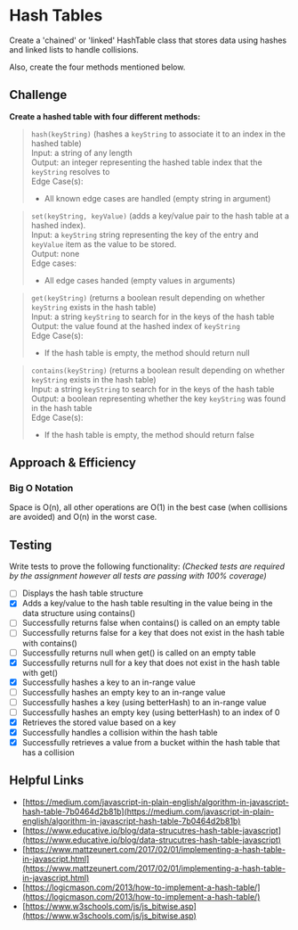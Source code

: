 # Hash Tables

Create a 'chained' or 'linked' HashTable class that stores data using hashes and linked lists to handle collisions.

Also, create the four methods mentioned below.

## Challenge

**Create a hashed table with four different methods:**

>`hash(keyString)` (hashes a `keyString` to associate it to an index in the hashed table)  
>Input: a string of any length  
>Output: an integer representing the hashed table index that the `keyString` resolves to  
>Edge Case(s):
>- All known edge cases are handled (empty string in argument)

>`set(keyString, keyValue)` (adds a key/value pair to the hash table at a hashed index).  
>Input: a `keyString` string representing the key of the entry and `keyValue` item as the value to be stored.  
>Output: none  
>Edge cases:
>- All edge cases handed (empty values in arguments)

>`get(keyString)` (returns a boolean result depending on whether `keyString` exists in the hash table)  
>Input: a string `keyString` to search for in the keys of the hash table  
>Output: the value found at the hashed index of `keyString`  
>Edge Case(s):
>- If the hash table is empty, the method should return null

>`contains(keyString)` (returns a boolean result depending on whether `keyString` exists in the hash table)  
>Input: a string `keyString` to search for in the keys of the hash table  
>Output: a boolean representing whether the key `keyString` was found in the hash table  
>Edge Case(s):
>- If the hash table is empty, the method should return false

## Approach & Efficiency

### Big O Notation

Space is O(n), all other operations are O(1) in the best case (when collisions are avoided) and O(n) in the worst case.

## Testing

Write tests to prove the following functionality:
*(Checked tests are required by the assignment however all tests are passing with 100% coverage)*

- [ ] Displays the hash table structure
- [X] Adds a key/value to the hash table resulting in the value being in the data structure using contains()
- [ ] Successfully returns false when contains() is called on an empty table
- [ ] Successfully returns false for a key that does not exist in the hash table with contains()
- [ ] Successfully returns null when get() is called on an empty table
- [X] Successfully returns null for a key that does not exist in the hash table with get()
- [X] Successfully hashes a key to an in-range value
- [ ] Successfully hashes an empty key to an in-range value
- [ ] Successfully hashes a key (using betterHash) to an in-range value
- [ ] Successfully hashes an empty key (using betterHash) to an index of 0
- [X] Retrieves the stored value based on a key
- [X] Successfully handles a collision within the hash table
- [X] Successfully retrieves a value from a bucket within the hash table that has a collision

## Helpful Links

- [https://medium.com/javascript-in-plain-english/algorithm-in-javascript-hash-table-7b0464d2b81b](https://medium.com/javascript-in-plain-english/algorithm-in-javascript-hash-table-7b0464d2b81b)
- [https://www.educative.io/blog/data-strucutres-hash-table-javascript](https://www.educative.io/blog/data-strucutres-hash-table-javascript)
- [https://www.mattzeunert.com/2017/02/01/implementing-a-hash-table-in-javascript.html](https://www.mattzeunert.com/2017/02/01/implementing-a-hash-table-in-javascript.html)
- [https://logicmason.com/2013/how-to-implement-a-hash-table/](https://logicmason.com/2013/how-to-implement-a-hash-table/)
- [https://www.w3schools.com/js/js_bitwise.asp](https://www.w3schools.com/js/js_bitwise.asp)
